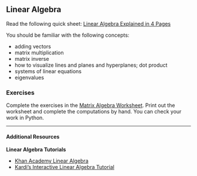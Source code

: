 ## Linear Algebra

Read the following quick sheet:
[Linear Algebra Explained in 4 Pages](https://minireference.com/static/tutorials/linear_algebra_in_4_pages.pdf)


You should be familiar with the following concepts:
* adding vectors
* matrix multiplication
* matrix inverse
* how to visualize lines and planes and hyperplanes; dot product
* systems of linear equations
* eigenvalues

### Exercises  

Complete the exercises in the [Matrix Algebra Worksheet](matrix_algebra_worksheet.pdf).  Print out the worksheet and complete the computations by hand.  You can check your work in Python.

---

#### Additional Resources
**Linear Algebra Tutorials**  
* [Khan Academy Linear Algebra](https://www.khanacademy.org/math/linear-algebra)
* [Kardi’s Interactive Linear Algebra Tutorial](http://people.revoledu.com/kardi/tutorial/LinearAlgebra/index.html)

